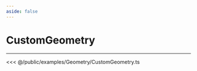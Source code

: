```yaml
---
aside: false
---
```

# CustomGeometry
---
<Demo src="examples/Geometry/CustomGeometry.ts" :code="false" :height="700"></Demo>

<<< @/public/examples/Geometry/CustomGeometry.ts